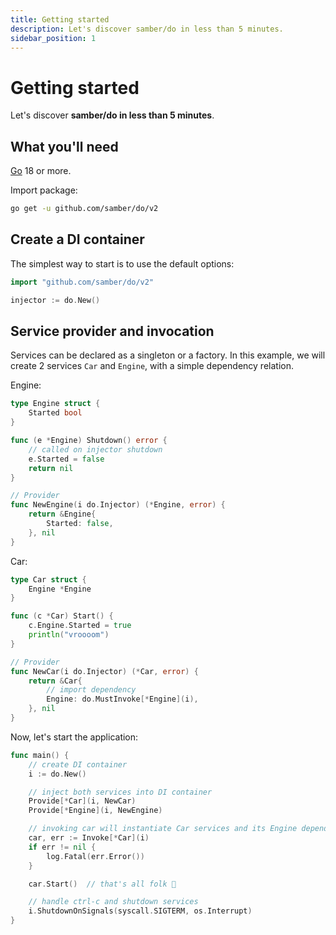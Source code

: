 ```yaml
---
title: Getting started
description: Let's discover samber/do in less than 5 minutes.
sidebar_position: 1
---
```


# Getting started

Let's discover **samber/do in less than 5 minutes**.

## What you'll need

[Go](https://go.dev/doc/install/) 18 or more.

Import package:

```sh
go get -u github.com/samber/do/v2
```

## Create a DI container

The simplest way to start is to use the default options:

```go
import "github.com/samber/do/v2"

injector := do.New()
```

## Service provider and invocation

Services can be declared as a singleton or a factory. In this example, we will create 2 services `Car` and `Engine`, with a simple dependency relation.

Engine:

```go
type Engine struct {
    Started bool
}

func (e *Engine) Shutdown() error {
    // called on injector shutdown
    e.Started = false
    return nil
}

// Provider
func NewEngine(i do.Injector) (*Engine, error) {
    return &Engine{
        Started: false,
    }, nil
}
```

Car:

```go
type Car struct {
    Engine *Engine
}

func (c *Car) Start() {
    c.Engine.Started = true
    println("vroooom")
}

// Provider
func NewCar(i do.Injector) (*Car, error) {
    return &Car{
        // import dependency
        Engine: do.MustInvoke[*Engine](i),
    }, nil
}
```

Now, let's start the application:

```go
func main() {
    // create DI container
    i := do.New()

    // inject both services into DI container
    Provide[*Car](i, NewCar)
    Provide[*Engine](i, NewEngine)

    // invoking car will instantiate Car services and its Engine dependency
    car, err := Invoke[*Car](i)
    if err != nil {
        log.Fatal(err.Error())
    }

    car.Start()  // that's all folk 🤗

    // handle ctrl-c and shutdown services
    i.ShutdownOnSignals(syscall.SIGTERM, os.Interrupt)
}
```
